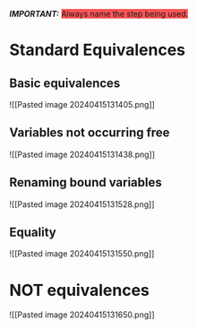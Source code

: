 ***IMPORTANT:*** <span style="background:#ff5555">Always name the step being used.</span>

# Standard Equivalences
## Basic equivalences
![[Pasted image 20240415131405.png]]

## Variables not occurring free
![[Pasted image 20240415131438.png]]

## Renaming bound variables
![[Pasted image 20240415131528.png]]

## Equality
![[Pasted image 20240415131550.png]]

# NOT equivalences
![[Pasted image 20240415131650.png]]
